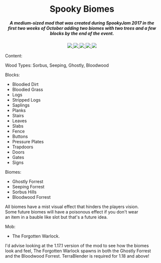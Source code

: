 <h1 align="center">Spooky Biomes</h1>  
<h5 align="center">A medium-sized mod that was created during SpookyJam 2017 in the first two weeks of October adding two biomes with two trees and a few blocks by the end of the event.</h5>

<p align="center">
<a href="https://discord.tophatcat.dev">
    <img src="https://img.shields.io/badge/Discord-CattusMods-brightgreen.svg?style=flat&logo=Discord"/>
</a>

<a href="https://tophatcat.dev/">
    <img src="https://img.shields.io/badge/Website-tophatcat.dev-brightgreen.svg?style=flat"/>
</a>  

<a href="https://www.curseforge.com/minecraft/mc-mods/spooky-biomes">
    <img src="https://cf.way2muchnoise.eu/versions/Minecraft_spooky-biomes_all.svg"/>
</a>

<a href="https://www.curseforge.com/minecraft/mc-mods/spooky-biomes">
    <img src="https://cf.way2muchnoise.eu/full_spooky-biomes_downloads.svg"/>
</a>

<a href="https://github.com/tophatcats-mods/spooky-biomes/commits/dev">
    <img src="https://img.shields.io/github/last-commit/tophatcats-mods/spooky-biomes.svg">
</a>  
</p>

Content:

Wood Types: Sorbus, Seeping, Ghostly, Bloodwood  

Blocks:  
- Bloodied Dirt  
- Bloodied Grass  
- Logs
- Stripped Logs
- Saplings
- Planks
- Stairs
- Leaves
- Slabs
- Fence
- Buttons
- Pressure Plates
- Trapdoors
- Doors
- Gates
- Signs  

Biomes:  
- Ghostly Forrest
- Seeping Forrest
- Sorbus Hills
- Bloodwood Forrest  

All biomes have a mist visual effect that hinders the players vision.  
Some future biomes will have a poisonous effect if you don't wear  
an item in a bauble like slot but that's a future idea.  

Mob:  
- The Forgotten Warlock.

I'd advise looking at the 1.17.1 version of the mod to see how the biomes  
look and feel, The Forgotten Warlock spawns in both the Ghostly Forrest  
and the Bloodwood Forrest. TerraBlender is required for 1.18 and above!
